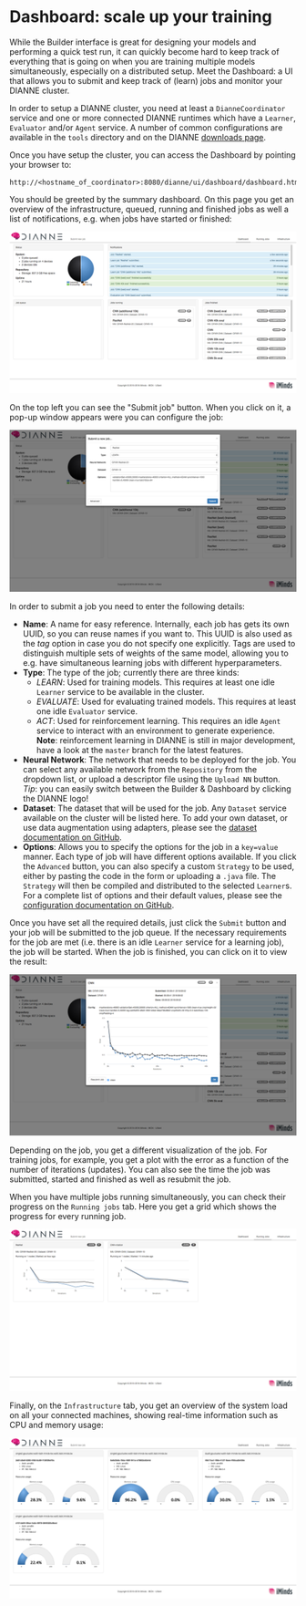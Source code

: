 Dashboard: scale up your training
=================================

While the Builder interface is great for designing your models and performing a quick test run, it can quickly become hard to keep track of everything that is going on when you are training multiple models simultaneously, especially on a distributed setup. Meet the Dashboard: a UI that allows you to submit and keep track of (learn) jobs and monitor your DIANNE cluster.

In order to setup a DIANNE cluster, you need at least a `DianneCoordinator` service and one or more connected DIANNE runtimes which have a `Learner`, `Evaluator` and/or `Agent` service. A number of common configurations are available in the `tools` directory and on the DIANNE [downloads page](http://dianne.intec.ugent.be/downloads/).

Once you have setup the cluster, you can access the Dashboard by pointing your browser to:

	http://<hostname_of_coordinator>:8080/dianne/ui/dashboard/dashboard.html

You should be greeted by the summary dashboard. On this page you get an overview of the infrastructure, queued, running and finished jobs as well a list of notifications, e.g. when jobs have started or finished:

![Dashboard interface](figures/dashboard_1.png)

On the top left you can see the "Submit job" button. When you click on it, a pop-up window appears were you can configure the job:

![Submitting a job](figures/dashboard_2.png)

In order to submit a job you need to enter the following details:

* **Name**: A name for easy reference. Internally, each job has gets its own UUID, so you can reuse names if you want to. This UUID is also used as the *tag* option in case you do not specify one explicitly. Tags are used to distinguish multiple sets of weights of the same model, allowing you to e.g. have simultaneous learning jobs with different hyperparameters.
* **Type**: The type of the job; currently there are three kinds:
  * *LEARN*: Used for training models. This requires at least one idle `Learner` service to be available in the cluster.
  * *EVALUATE*: Used for evaluating trained models. This requires at least one idle `Evaluator` service.
  * *ACT*: Used for reinforcement learning. This requires an idle `Agent` service to interact with an environment to generate experience. **Note**: reinforcement learning in DIANNE is still in major development, have a look at the `master` branch for the latest features.
* **Neural Network**: The network that needs to be deployed for the job. You can select any available network from the `Repository` from the dropdown list, or upload a descriptor file using the `Upload NN` button. *Tip*: you can easily switch between the Builder & Dashboard by clicking the DIANNE logo!
* **Dataset**: The dataset that will be used for the job. Any `Dataset` service available on the cluster will be listed here. To add your own dataset, or use data augmentation using adapters, please see the [dataset documentation on GitHub](https://github.com/ibcn-cloudlet/dianne/blob/v0.5.0/doc/datasets.md).
* **Options**: Allows you to specify the options for the job in a `key=value` manner. Each type of job will have different options available. If you click the `Advanced` button, you can also specify a custom `Strategy` to be used, either by pasting the code in the form or uploading a `.java` file. The `Strategy` will then be compiled and distributed to the selected `Learner`s. For a complete list of options and their default values, please see the [configuration documentation on GitHub](https://github.com/ibcn-cloudlet/dianne/blob/v0.5.0/doc/configuration.md).

Once you have set all the required details, just click the `Submit` button and your job will be submitted to the job queue. If the necessary requirements for the job are met (i.e. there is an idle `Learner` service for a learning job), the job will be started. When the job is finished, you can click on it to view the result:

![Job result](figures/dashboard_3.png)

Depending on the job, you get a different visualization of the job. For training jobs, for example, you get a plot with the error as a function of the number of iterations (updates). You can also see the time the job was submitted, started and finished as well as resubmit the job.

When you have multiple jobs running simultaneously, you can check their progress on the `Running jobs` tab. Here you get a grid which shows the progress for every running job.

![Tracking running jobs](figures/dashboard_4.png)

Finally, on the `Infrastructure` tab, you get an overview of the system load on all your connected machines, showing real-time information such as CPU and memory usage:

![Infrastructure monitoring](figures/dashboard_5.png)
